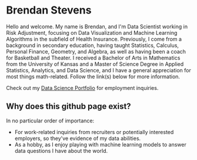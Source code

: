 # Brendan Stevens

Hello and welcome. My name is Brendan, and I'm Data Scientist working in Risk Adjustment, focusing on Data Visualization and Machine Learning Algorithms in the subfield of Health Insurance. Previously, I come from a background in secondary education, having taught Statistics, Calculus, Personal Finance, Geometry, and Algebra, as well as having been a coach for Basketball and Theater. I received a Bachelor of Arts in Mathematics from the University of Kansas and a Master of Science Degree in Applied Statistics, Analytics, and Data Science, and I have a general appreciation for most things math-related. Follow the link(s) below for more information.

Check out my [Data Science Portfolio](https://github.com/bstevens00/Data-Science-Portfolio) for employment inquiries.

## Why does this github page exist?
In no particular order of importance:

  * For work-related inquiries from recruiters or potentially interested employers, so they've evidence of my data abilities.
  * As a hobby, as I enjoy playing with machine learning models to answer data questions I have about the world.
